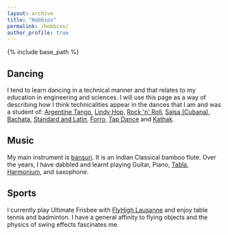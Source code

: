 ```yaml
---
layout: archive
title: "Hobbies"
permalink: /hobbies/
author_profile: true
---
```


{% include base_path %}

## Dancing

I tend to learn dancing in a technical manner and that relates to my education in engineering and sciences. I will use this page as a way of describing how I think technicalities appear in the dances that I am and was a student of: [Argentine Tango](https://en.wikipedia.org/wiki/Argentine_tango), [Lindy Hop](https://en.wikipedia.org/wiki/Lindy_Hop), [Rock 'n' Roll](https://en.wikipedia.org/wiki/Rock_and_Roll_(dance)), [Salsa (Cubana)](https://en.wikipedia.org/wiki/Cuban_salsa), [Bachata](https://en.wikipedia.org/wiki/Bachata_(dance)), [Standard and Latin](https://en.wikipedia.org/wiki/Ballroom_dance), [Forro](https://en.wikipedia.org/wiki/Forr%C3%B3), [Tap Dance](https://en.wikipedia.org/wiki/Tap_dance) and [Kathak](https://en.wikipedia.org/wiki/Kathak#:~:text=Kathak%20is%20one%20of%20the,known%20as%20Kathakars%20or%20storytellers.).


## Music

My main instrument is [bansuri](https://en.wikipedia.org/wiki/Bansuri). It is an Indian Classical bamboo flute. Over the years, I have dabbled and learnt playing Guitar, Piano, [Tabla](https://en.wikipedia.org/wiki/Tabla), [Harmonium](https://www.britannica.com/art/harmonium-musical-instrument), and saxophone. 

## Sports

I currently play Ultimate Frisbee with [FlyHigh Lausanne](https://www.flyhigh.ultimate.ch/) and enjoy table tennis and badminton. I have a general affinity to flying objects and the physics of swing effects fascinates me. 


